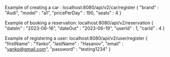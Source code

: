 
Example of creating a car :
      localhost:8080/api/v2/car/register
    {
        "brand" : "Audi",
        "model" : "a1",
        "pricePerDay" : 190,
        "seats" : 4
    }

Example of booking a reservation:
        localhost:8080/api/v2/reservation
    {
        "dateIn" : "2023-06-16",
        "dateOut" : "2023-06-19",
        "userId" : 1,
        "carId" : 4
    }

Example of registering a user:
    localhost:8080/api/v2/user/register
    {
        "firstName" : "Yanko",
        "lastName" : "Hasanov",
        "email" : "yanko@gmail.com",
        "password" : "testing1234"
    }